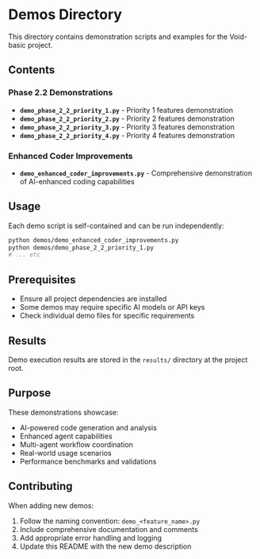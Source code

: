 # Demos Directory

This directory contains demonstration scripts and examples for the Void-basic project.

## Contents

### Phase 2.2 Demonstrations

- **`demo_phase_2_2_priority_1.py`** - Priority 1 features demonstration
- **`demo_phase_2_2_priority_2.py`** - Priority 2 features demonstration  
- **`demo_phase_2_2_priority_3.py`** - Priority 3 features demonstration
- **`demo_phase_2_2_priority_4.py`** - Priority 4 features demonstration

### Enhanced Coder Improvements

- **`demo_enhanced_coder_improvements.py`** - Comprehensive demonstration of AI-enhanced coding capabilities

## Usage

Each demo script is self-contained and can be run independently:

```bash
python demos/demo_enhanced_coder_improvements.py
python demos/demo_phase_2_2_priority_1.py
# ... etc
```

## Prerequisites

- Ensure all project dependencies are installed
- Some demos may require specific AI models or API keys
- Check individual demo files for specific requirements

## Results

Demo execution results are stored in the `results/` directory at the project root.

## Purpose

These demonstrations showcase:

- AI-powered code generation and analysis
- Enhanced agent capabilities
- Multi-agent workflow coordination
- Real-world usage scenarios
- Performance benchmarks and validations

## Contributing

When adding new demos:

1. Follow the naming convention: `demo_<feature_name>.py`
2. Include comprehensive documentation and comments
3. Add appropriate error handling and logging
4. Update this README with the new demo description